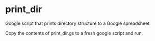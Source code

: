 # print_dir
Google script that prints directory structure to a Google spreadsheet

Copy the contents of print_dir.gs to a fresh google script and run.
